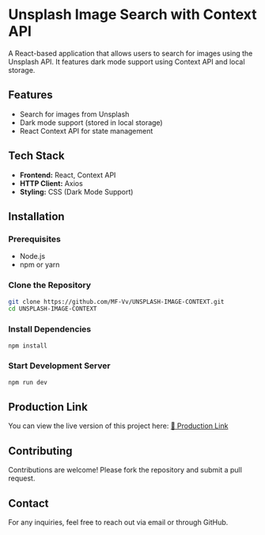 # Unsplash Image Search with Context API

A React-based application that allows users to search for images using the Unsplash API. It features dark mode support using Context API and local storage.

## Features

- Search for images from Unsplash
- Dark mode support (stored in local storage)
- React Context API for state management

## Tech Stack

- **Frontend:** React, Context API
- **HTTP Client:** Axios
- **Styling:** CSS (Dark Mode Support)

## Installation

### Prerequisites

- Node.js
- npm or yarn

### Clone the Repository

```sh
git clone https://github.com/MF-Vv/UNSPLASH-IMAGE-CONTEXT.git
cd UNSPLASH-IMAGE-CONTEXT
```

### Install Dependencies

```sh
npm install
```

### Start Development Server

```sh
npm run dev
```

## Production Link

You can view the live version of this project here:
[🔗 Production Link](https://unsplash-image-context-api.netlify.app)

## Contributing

Contributions are welcome! Please fork the repository and submit a pull request.

## Contact

For any inquiries, feel free to reach out via email or through GitHub.
